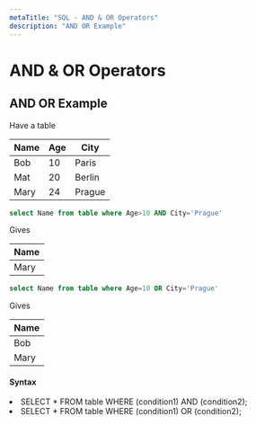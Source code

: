 ```yaml
---
metaTitle: "SQL - AND & OR Operators"
description: "AND OR Example"
---
```


# AND & OR Operators



## AND OR Example


Have a table

|Name|Age|City
|---|---|---
|Bob|10|Paris
|Mat|20|Berlin
|Mary|24|Prague

```sql
select Name from table where Age>10 AND City='Prague'

```

Gives

|Name
|---
|Mary

```sql
select Name from table where Age=10 OR City='Prague'

```

Gives

|Name
|---
|Bob
|Mary



#### Syntax


<li>
SELECT * FROM table WHERE (condition1) AND (condition2);
</li>
<li>
SELECT * FROM table WHERE (condition1) OR (condition2);
</li>

